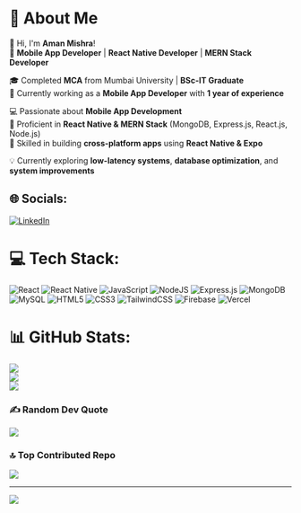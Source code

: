 # 💫 About Me

👋 Hi, I'm **Aman Mishra**!  
🚀 **Mobile App Developer** | **React Native Developer** | **MERN Stack Developer**

🎓 Completed **MCA** from Mumbai University | **BSc-IT Graduate**  
💼 Currently working as a **Mobile App Developer** with **1 year of experience**

💻 Passionate about **Mobile App Development**  
🔹 Proficient in **React Native & MERN Stack** (MongoDB, Express.js, React.js, Node.js)  
🔹 Skilled in building **cross-platform apps** using **React Native & Expo**

💡 Currently exploring **low-latency systems**, **database optimization**, and **system improvements**


## 🌐 Socials:
[![LinkedIn](https://img.shields.io/badge/LinkedIn-%230077B5.svg?logo=linkedin&logoColor=white)](https://linkedin.com/in/https://www.linkedin.com/in/aman-mishra-a50552206) 

# 💻 Tech Stack:
![React](https://img.shields.io/badge/react-%2320232a.svg?style=for-the-badge&logo=react&logoColor=%2361DAFB) ![React Native](https://img.shields.io/badge/react_native-%2320232a.svg?style=for-the-badge&logo=react&logoColor=%2361DAFB) ![JavaScript](https://img.shields.io/badge/javascript-%23323330.svg?style=for-the-badge&logo=javascript&logoColor=%23F7DF1E) ![NodeJS](https://img.shields.io/badge/node.js-6DA55F?style=for-the-badge&logo=node.js&logoColor=white) ![Express.js](https://img.shields.io/badge/express.js-%23404d59.svg?style=for-the-badge&logo=express&logoColor=%2361DAFB) ![MongoDB](https://img.shields.io/badge/MongoDB-%234ea94b.svg?style=for-the-badge&logo=mongodb&logoColor=white) ![MySQL](https://img.shields.io/badge/mysql-4479A1.svg?style=for-the-badge&logo=mysql&logoColor=white) ![HTML5](https://img.shields.io/badge/html5-%23E34F26.svg?style=for-the-badge&logo=html5&logoColor=white) ![CSS3](https://img.shields.io/badge/css3-%231572B6.svg?style=for-the-badge&logo=css3&logoColor=white) ![TailwindCSS](https://img.shields.io/badge/tailwindcss-%2338B2AC.svg?style=for-the-badge&logo=tailwind-css&logoColor=white) ![Firebase](https://img.shields.io/badge/firebase-%23039BE5.svg?style=for-the-badge&logo=firebase) ![Vercel](https://img.shields.io/badge/vercel-%23000000.svg?style=for-the-badge&logo=vercel&logoColor=white)
# 📊 GitHub Stats:
![](https://github-readme-stats.vercel.app/api?username=amanmishra85&theme=dark&hide_border=false&include_all_commits=false&count_private=false)<br/>
![](https://github-readme-streak-stats.herokuapp.com/?user=amanmishra85&theme=dark&hide_border=false)<br/>
![](https://github-readme-stats.vercel.app/api/top-langs/?username=amanmishra85&theme=dark&hide_border=false&include_all_commits=false&count_private=false&layout=compact)

### ✍️ Random Dev Quote
![](https://quotes-github-readme.vercel.app/api?type=horizontal&theme=radical)

### 🔝 Top Contributed Repo
![](https://github-contributor-stats.vercel.app/api?username=amanmishra85&limit=5&theme=dark&combine_all_yearly_contributions=true)

---
[![](https://visitcount.itsvg.in/api?id=amanmishra85&icon=0&color=0)](https://visitcount.itsvg.in)

<!-- Proudly created with GPRM ( https://gprm.itsvg.in ) -->

